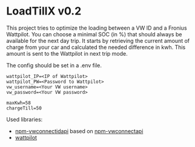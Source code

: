 
# LoadTillX v0.2

This project tries to optimize the loading between a VW ID and a Fronius Wattpilot.
You can choose a minimal SOC (in %) that should always be available for the next day trip.
It starts by retrieving the current amount of charge from your car and calculated the needed difference in kwh.
This amount is sent to the Wattpilot in next trip mode.

The config should be set in a .env file.
```.dotenv
wattpilot_IP=<IP of Wattpilot>
wattpilot_PW=<Password to Wattpilot>
vw_username=<Your VW username>
vw_password=<Your VW password>

maxKwh=58
chargeTill=50
```

Used libraries:
- [npm-vwconnectidapi](https://github.com/nightsha-de/npm-vwconnectapi) based on [
npm-vwconnectapi](https://github.com/nightsha-de/npm-vwconnectapi)
- [wattpilot](https://github.com/joscha82/wattpilot)